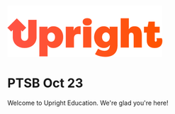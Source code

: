 ![alt text](./images/upright-logo.png)

# PTSB Oct 23

Welcome to Upright Education. We're glad you're here!